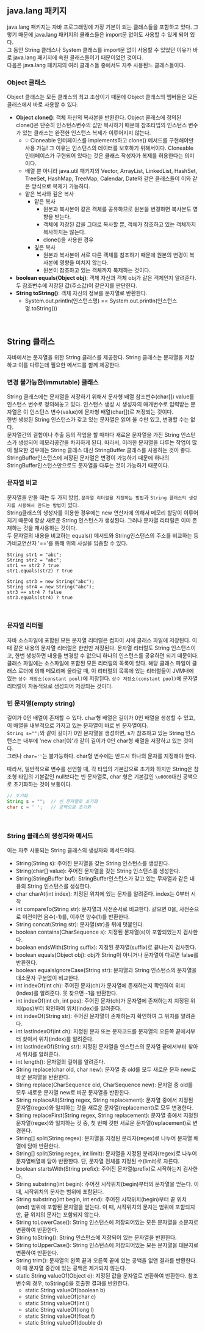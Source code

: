 ## java.lang 패키지  
java.lang 패키지는 자바 프로그래밍에 가장 기본이 되는 클래스들을 포함하고 있다. 
그렇기 때문에 java.lang 패키지의 클래스들은 import문 없이도 사용할 수 있게 되어 있다.  
그 동안 String 클래스나 System 클래스를 import문 없이 사용할 수 있었던 이유가 바로 java.lang 패키지에 속한 클래스들이기 때문이었던 것이다.  
다음은 java.lang 패키지의 여러 클래스들 중에서도 자주 사용된느 클래스들이다.  

### Object 클래스
Object 클래스는 모든 클래스의 최고 조상이기 때문에 Object 클래스의 멤버들은 모든 클래스에서 바로 사용할 수 있다.  
- **Object clone()**: 객체 자신의 복사본을 반환한다. Object 클래스에 정의된 clone()은 단순히 인스턴스변수의 값만 복사하기 때문에 참조타입의 인스턴스 변수가 있는 클래스는 완전한 인스턴스 복제가 이루어지지 않는다.   
    - 💡 Cloneable 인터페이스를 implements하고 clone() 메서드를 구현해야만 사용 가능! 그 이유는 인스턴스의 데이터를 보호하기 위해서이다. Cloneable 인터페이스가 구현되어 있다는 것은 클래스 작성자가 복제를 허용한다는 의미이다.  
    - 배열 뿐 아니라 java.util 패키지의 Vector, ArrayList, LinkedList, HashSet, TreeSet, HashMap, TreeMap, Calendar, Date와 같은 클래스들이 이와 같은 방식으로 복제가 가능하다.  
    - 얕은 복사와 깊은 복사  
        - 얕은 복사
            - 원본과 복사본이 같은 객체를 공유하므로 원본을 변경하면 복사본도 영향을 받는다.
            - 객체에 저장된 값을 그대로 복사할 뿐, 객체가 참조하고 있는 객체까지 복사하지는 않는다.  
            - clone()을 사용한 경우
        - 깊은 복사
            - 원본과 복사본이 서로 다른 객체를 참조하기 때문에 원본의 변경이 복사본에 영향을 미치지 않는다.  
            - 원본이 참조하고 있는 객체까지 복제하는 것이다.
- **boolean equals(Object obj)**: 객체 자신과 객체 obj가 같은 객체인지 알려준다. 두 참조변수에 저장된 값(주소값)이 같은지를 판단한다. 
- **String toString()**: 객체 자신의 정보를 문자열로 반환한다.  
    - System.out.println(인스턴스명) == System.out.println(인스턴스명.toString())  

<br> 

## String 클래스  
자바에서는 문자열을 위한 String 클래스를 제공한다. String 클래스는 문자열을 저장하고 이를 다루는데 필요한 메서드를 함께 제공한다.  

### 변경 불가능한(immutable) 클래스
String 클래스에는 문자열을 저장하기 위해서 문자형 배열 참조변수(char[]) value를 인스턴스 변수로 정의해놓고 있다. 
인스턴스 생성 시 생성자의 매개변수로 입력받는 문자열은 이 인스턴스 변수(value)에 문자형 배열(char[])로 저장되는 것이다.  
한번 생성된 String 인스턴스가 갖고 있는 문자열은 읽어 올 수만 있고, 변경할 수는 없다.  
문자열간의 결합이나 추출 등의 작업을 할 때마다 새로운 문자열을 가진 String 인스턴스가 생성되어 메모리공간을 차지하게 된다. 
따라서, 이러한 문자열을 다루는 작업이 많이 필요한 경우에는 String 클래스 대신 StringBuffer 클래스를 사용하는 것이 좋다. 
StringBuffer인스턴스에 저장된 문자열은 변경이 가능하기 때문에 하나의 StringBuffer인스턴스만으로도 문자열을 다루는 것이 가능하기 때문이다.  

### 문자열 비교
문자열을 만들 때는 두 가지 방법, `문자열 리터럴을 지정하는 방법`과 `String 클래스의 생성자를 사용해서 만드는 방법`이 있다.  
String클래스의 생성자를 이용한 경우에는 new 연산자에 의해서 메모리 할당이 이루어지기 때문에 항상 새로운 String 인스턴스가 생성된다. 
그러나 문자열 리터럴은 이미 존재하는 것을 재사용하는 것이다.  
두 문자열의 내용을 비교하는 equals() 메서드와 String인스턴스의 주소를 비교하는 등가비교연산자 '=='를 통해 위의 사실을 입증할 수 있다.   
```text
String str1 = "abc";
String str2 = "abc";
str1 == str2 ? true
str1.equals(str2) ? true

String str3 = new String("abc");
String str4 = new String("abc");
str3 == str4 ? false
str3.equals(str4) ? true
```
<br>

### 문자열 리터럴  
자바 소스파일에 포함된 모든 문자열 리터럴은 컴파이 시에 클래스 파일에 저장된다. 
이때 같은 내용의 문자열 리터럴은 한번만 저장된다. 문자열 리터럴도 String 인스턴스이고, 한번 생성하면 내용을 변경할 수 없으니 하나의 인스턴스를 공유하면 되기 때문이다.  
클래스 파일에는 소스파일에 포함된 모든 리터럴의 목록이 있다. 해당 클래스 파일이 클래스 로더에 의해 메모리에 올라갈 때, 이 리터럴의 목록에 있는 리터럴들이 JVM내에 있는 `상수 저장소(constant pool)`에 저장된다. 
`상수 저장소(constant pool)`에 문자열 리터럴이 자동적으로 생성되어 저장되는 것이다.  

### 빈 문자열(empty string)  
길이가 0인 배열이 존재할 수 있다. 
char형 배열은 길이가 0인 배열을 생성할 수 있고, 이 배열을 내부적으로 가지고 있는 문자열이 바로 빈 문자열이다.  
`String s="";`와 같이 길이가 0인 문자열을 생성하면, s가 참조하고 있는 String 인스턴스는 내부에 'new char[0]'과 같이 길이가 0인 char형 배열을 저장하고 있는 것이다.  
그러나 `char=''`는 불가능하다. char형 변수에는 반드시 하나의 문자를 지정해야 한다.  

따라서, 일반적으로 변수를 선언할 때, 각 타입의 기본값으로 초기화 하지만 String은 참조형 타입의 기본값인 null보다는 빈 문자열로, char 형은 기본값인 `\u0000`대신 공백으로 초기화하는 것이 보통이다.  
```java
// 초기화
String s = "";  // 빈 문자열로 초기화
char c = ' ';   // 공백으로 초기화  
```
<br>  

### String 클래스의 생성자와 메서드  
이는 자주 사용되는 String 클래스의 생성자와 메서드이다.  
- String(String s): 주어진 문자열을 갖는 String 인스턴스를 생성한다.
- String(char[] value): 주어진 문자열을 갖는 String 인스턴스를 생성한다.
- String(StringBuffer buf): StringBuffer인스턴스가 갖고 있는 무자열과 같은 내용의 String 인스턴스를 생성한다.  
- char charAt(int index): 지정된 위치에 있는 문자를 알려준다. index는 0부터 시작
- int compareTo(String str): 문자열과 사전순서로 비교한다. 같으면 0을, 사전순으로 이전이면 음수(-1)를, 이후면 양수(1)를 반환한다.
- String concat(String str): 문자열(str)을 뒤에 덧붙인다.
- boolean contains(CharSequence s): 지정된 문자열(s)이 포함되었는지 검사한다.
- boolean endsWith(String suffix): 지정된 문자열(suffix)로 끝나는지 검사한다.
- boolean equals(Object obj): obj가 String이 아니거나 문자열이 다르면 false를 반환한다.
- boolean equalsIgnoreCase(String str): 문자열과 String 인스턴스의 문자열을 대소문자 구분없이 비교한다.
- int indexOf(int ch): 주어진 문자(ch)가 문자열에 존재하는지 확인하여 위치(index)를 알려준다. 못 찾으면 -1을 반환한다.
- int indexOf(int ch, int pos): 주어진 문자(ch)가 문자열에 존재하는지 지정된 위치(pos)부터 확인하여 위치(index)를 알려준다.
- int indexOf(String str): 주어진 문자열이 존재하는지 확인하여 그 위치를 알려준다.
- int lastIndexOf(int ch): 지정된 문자 또는 문자코드를 문자열의 오른쪽 끝에서부터 찾아서 위치(index)를 알려준다.
- int lastIndexOf(String str): 지정된 문자열을 인스턴스의 문자열 끝에서부터 찾아서 위치를 알려준다.
- int length(): 문자열의 길이를 알려준다.
- String replace(char old, char new): 문자열 중 old를 모두 새로운 문자 new로 바꾼 문자열을 반환한다.
- String replace(CharSequence old, CharSequence new): 문자열 중 old를 모두 새로운 문자열 new로 바꾼 문자열을 반환한다.
- String replaceAll(String regex, String replacement): 문자열 중에서 지정된 문자열(regex)와 일치하는 것을 새로운 문자열(replacement)로 모두 변경한다.
- String replaceFirst(String regex, String replacement): 문자열 중에서 지정된 문자열(regex)와 일치하는 것 중, 첫 번째 것만 새로운 문자열(replacement)로 변경한다.
- String[] split(String regex): 문자열을 지정된 분리자(regex)로 나누어 문자열 배열에 담아 반환한다.
- String[] split(String regex, int limit): 문자열을 지정된 분리자(regex)로 나누어 문자열배열에 담아 반환한다. 단, 문자열 전체를 지정된 수(limit)로 자른다.
- boolean startsWith(String prefix): 주어진 문자열(prefix)로 시작하는지 검사한다.
- String substring(int begin): 주어진 시작위치(begin)부터의 문자열을 얻는다. 이 때, 시작위치의 문자는 범위에 포함된다.
- String substring(int begin, int end): 주어진 시작위치(begin)부터 끝 위치(end) 범위에 포함된 문자열을 얻는다. 이 때, 시작위치의 문자는 범위에 포함되지만, 끝 위치의 문자는 포함되지 않는다.
- String toLowerCase(): String 인스턴스에 저장되어있는 모든 문자열을 소문자로 변환하여 반환한다.
- String toString(): String 인스턴스에 저장되어 있는 문자열을 반환한다.
- String toUpperCase(): String 인스턴스에 저장되어있는 모든 문자열을 대문자로 변환하여 반환한다.
- String trim(): 문자열의 왼쪽 끝과 오른쪽 끝에 있는 공백을 없앤 결과를 반환한다. 이 때 문자열 중간에 있는 공백은 제거되지 않는다.
- static String valueOf(Object o): 지정된 값을 문자열로 변환하여 반환한다. 참조변수의 경우, toString()을 호출한 결과를 반환한다.
    - static String valueOf(boolean b)
    - static String valueOf(char c)
    - static String valueOf(int i)
    - static String valueOf(long l)
    - static String valueOf(float f)
    - static String valueOf(double d)